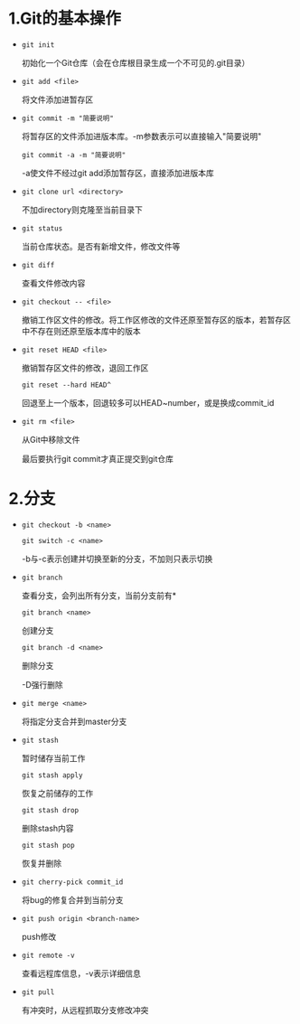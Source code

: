 # 1.Git的基本操作

- ```
  git init
  ```

   初始化一个Git仓库（会在仓库根目录生成一个不可见的.git目录）

- ```
  git add <file>
  ```

  将文件添加进暂存区

- ```
  git commit -m "简要说明"
  ```

  将暂存区的文件添加进版本库。-m参数表示可以直接输入"简要说明"

  ```
  git commit -a -m "简要说明"
  ```

  -a使文件不经过git add添加暂存区，直接添加进版本库

- ```
  git clone url <directory>
  ```

  不加directory则克隆至当前目录下

- ```
  git status
  ```

  当前仓库状态。是否有新增文件，修改文件等

- ```
  git diff
  ```

  查看文件修改内容

- ```
  git checkout -- <file>
  ```

  撤销工作区文件的修改。将工作区修改的文件还原至暂存区的版本，若暂存区中不存在则还原至版本库中的版本

- ```
  git reset HEAD <file>
  ```

  撤销暂存区文件的修改，退回工作区

  ```
  git reset --hard HEAD^
  ```

  回退至上一个版本，回退较多可以HEAD~number，或是换成commit_id

- ```
  git rm <file>
  ```

  从Git中移除文件

  最后要执行git commit才真正提交到git仓库

# 2.分支

- ```
  git checkout -b <name>
  ```

  ```
  git switch -c <name>
  ```

  -b与-c表示创建并切换至新的分支，不加则只表示切换

- ```
  git branch
  ```

  查看分支，会列出所有分支，当前分支前有*

  ```
  git branch <name>
  ```

  创建分支

  ```
  git branch -d <name>
  ```

  删除分支

  -D强行删除

- ```
  git merge <name>
  ```

  将指定分支合并到master分支

- ```
  git stash
  ```

  暂时储存当前工作

  ```
  git stash apply
  ```

  恢复之前储存的工作

  ```
  git stash drop
  ```

  删除stash内容

  ```
  git stash pop
  ```

  恢复并删除

- ```
  git cherry-pick commit_id
  ```

  将bug的修复合并到当前分支

- ```
  git push origin <branch-name>
  ```

  push修改

- ```
  git remote -v
  ```

  查看远程库信息，-v表示详细信息

- ```
  git pull
  ```

  有冲突时，从远程抓取分支修改冲突